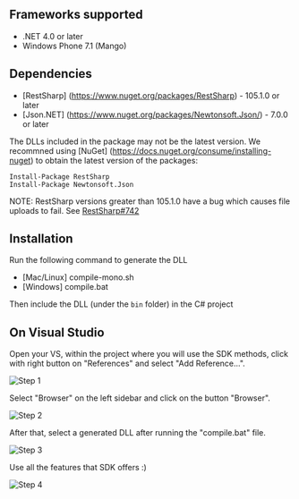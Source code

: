 ## Frameworks supported
- .NET 4.0 or later
- Windows Phone 7.1 (Mango)

## Dependencies
- [RestSharp] (https://www.nuget.org/packages/RestSharp) - 105.1.0 or later
- [Json.NET] (https://www.nuget.org/packages/Newtonsoft.Json/) - 7.0.0 or later 

The DLLs included in the package may not be the latest version. We recommned using [NuGet] (https://docs.nuget.org/consume/installing-nuget) to obtain the latest version of the packages:
```
Install-Package RestSharp
Install-Package Newtonsoft.Json
```

NOTE: RestSharp versions greater than 105.1.0 have a bug which causes file uploads to fail. See [RestSharp#742](https://github.com/restsharp/RestSharp/issues/742)

## Installation
Run the following command to generate the DLL
- [Mac/Linux] compile-mono.sh
- [Windows] compile.bat

Then include the DLL (under the `bin` folder) in the C# project

## On Visual Studio

Open your VS, within the project where you will use the SDK methods, click with right button on "References" and select "Add Reference...".

![Step 1](https://lh4.googleusercontent.com/qW0HC9JRhWDjfhTt9_r3TR4K0U3ysJxejK8zIHrY8ihFwccBjwQZx03pOrw_QMTSTtWSam-lckLz0kQ=w1920-h948)

Select "Browser" on the left sidebar and click on the button "Browser".

![Step 2](https://lh3.googleusercontent.com/A-q1jhYs231Wtcipt5W7tpFMb3kcmg5yNCyapBkfAjltg6RCO8ZLIsccm7R472ChhJQerFWQkTDl3A0=w1920-h948)

After that, select a generated DLL after running the "compile.bat" file.

![Step 3](https://lh3.googleusercontent.com/jThRdkg4-WsYoDt0BIG_02-AofafpFNY3VMnFkq_U2Abpp_HuQDZSrTdf7rNBlLzVSopmEjlasu_mJM=w1920-h948)

Use all the features that SDK offers :)

![Step 4](https://lh6.googleusercontent.com/pMa1TIRv1D7eLLuO0MLAJdh7TgEQ-0bu9ehMBeQ5g6SibsQ6_vEGoHVmRESdGXlB_V3dbAjsK-fIzkE=w1920-h948-rw)
